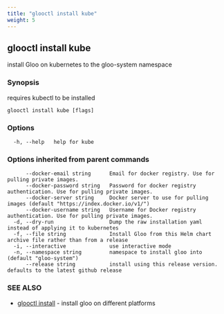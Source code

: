 ```yaml
---
title: "glooctl install kube"
weight: 5
---
```

## glooctl install kube

install Gloo on kubernetes to the gloo-system namespace

### Synopsis

requires kubectl to be installed

```
glooctl install kube [flags]
```

### Options

```
  -h, --help   help for kube
```

### Options inherited from parent commands

```
      --docker-email string      Email for docker registry. Use for pulling private images.
      --docker-password string   Password for docker registry authentication. Use for pulling private images.
      --docker-server string     Docker server to use for pulling images (default "https://index.docker.io/v1/")
      --docker-username string   Username for Docker registry authentication. Use for pulling private images.
  -d, --dry-run                  Dump the raw installation yaml instead of applying it to kubernetes
  -f, --file string              Install Gloo from this Helm chart archive file rather than from a release
  -i, --interactive              use interactive mode
  -n, --namespace string         namespace to install gloo into (default "gloo-system")
      --release string           install using this release version. defaults to the latest github release
```

### SEE ALSO

* [glooctl install](../glooctl_install)	 - install gloo on different platforms


